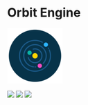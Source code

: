 # Orbit Engine

![](https://github.com/Pliskeviski/Orbit-Engine/blob/master/logo128.png)

![](https://img.shields.io/github/license/Pliskeviski/Orbit-Engine.svg) ![](https://img.shields.io/github/issues/Pliskeviski/Orbit-Engine.svg) ![](https://img.shields.io/github/stars/Pliskeviski/Orbit-Engine.svg)
